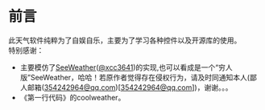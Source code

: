 # 前言
此天气软件纯粹为了自娱自乐，主要为了学习各种控件以及开源库的使用。</br>
特别感谢：  
*  主要模仿了[SeeWeather](https://github.com/xcc3641/SeeWeather)([@xcc3641](https://github.com/xcc3641))的实现,也可以看成是一个“穷人版”SeeWeather，哈哈！若原作者觉得存在侵权行为，请及时同通知本人(鄙人邮箱(354242964@qq.com)[354242964@qq.com])，谢谢。。。  
*  《第一行代码》的coolweather。

